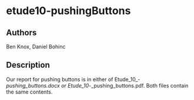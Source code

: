 # etude10-pushingButtons



## Authors
Ben Knox, Daniel Bohinc

## Description
Our report for pushing buttons is in either of Etude_10_-_pushing_buttons.docx or Etude_10_-_pushing_buttons.pdf.
Both files contain the same contents.
